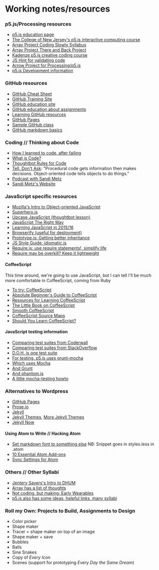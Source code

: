 # Working notes/resources

### p5.js/Processing resources
* [p5.js education page](https://github.com/processing/p5.js/wiki/Education)
* [The College of New Jersey's p5.js interactive computing course](http://coursescript.com/notes/interactivecomputing/index.html)
* [Array Project Coding Slowly Syllabus](http://www.arrayproject.com/content/coding-slowly-intro-basic-programming-processing)
* [Array Project There and Back Project](http://www.arrayproject.com/content/here-there-and-back-again-loops-variables-and-conditionals-processing)
* [Kadenze p5.js creative coding course](https://www.kadenze.com/courses/introduction-to-programming-for-the-visual-arts-with-p5-js)
* [JS Hint for validating code](http://jshint.com/about/)
* [Arrow Project for Processing/p5.js](https://www.youtube.com/watch?v=uc48nO-RofU)
* [p5.js Development information](https://github.com/processing/p5.js/wiki/Development)

### GitHub resources
* [GitHub Cheat Sheet](https://education.github.com/git-cheat-sheet-education.pdf)
* [GitHub Training Site](https://training.github.com/)
* [GitHub education site](https://education.github.com/)
* [GitHub education about assignments](https://education.github.com/guide/assignments)
* [Learning GitHub resources](https://help.github.com/articles/good-resources-for-learning-git-and-github/)
* [GitHub Pages](https://pages.github.com/)
* [Sample GitHub class](https://github.com/advanced-js)
* [GitHub markdown basics](https://help.github.com/articles/markdown-basics/)

### Coding // Thinking about Code
* [How I learned to code, after failing](http://www.theatlantic.com/technology/archive/2011/06/how-i-failed-failed-and-finally-succeeded-at-learning-how-to-code/239855/)
* [What is Code?](http://www.bloomberg.com/graphics/2015-paul-ford-what-is-code/)
* [Thoughtbot Rules for Code](https://robots.thoughtbot.com/sandi-metz-rules-for-developers)
* [Tell, Don't Ask](https://pragprog.com/articles/tell-dont-ask): "Procedural code gets information then makes decisions. Object-oriented code tells objects to do things."
* [Podcast with Sandi Metz](https://devchat.tv/ruby-rogues/087-rr-book-clubpractical-object-oriented-design-in-ruby-with-sandi-metz)
* [Sandi Metz's Website](http://sandimetz.com)

### JavaScript specific resources
* [Mozilla's Intro to Object-oriented JavaScript](https://developer.mozilla.org/en-US/docs/Web/JavaScript/Introduction_to_Object-Oriented_JavaScript)
* [Superhero.js](http://superherojs.com/)
* [Upcase JavaScript (thoughtbot lesson)](https://upcase.com/javascript)
* [JavaScript The Right Way](http://www.jstherightway.org/)
* [Learning JavaScript in 2015/16](https://medium.com/@_cmdv_/i-want-to-learn-javascript-in-2015-e96cd85ad225)
* [Browserify (useful for deployment)](http://browserify.org/)
* [Prototype.js: Getting better inheritance](http://prototypejs.org/)
* [JS Style Guide: idiomatic.js](https://github.com/rwaldron/idiomatic.js/)
* [Require.js: use require statements!, simplify life](http://requirejs.org/docs/start.html)
* [Require may be overkill? Keep it lightweight](http://stackoverflow.com/questions/5168451/javascript-require-on-client-side)


#### CoffeeScript
This time around, we're going to use JavaScript, but I can tell I'll be much more comfortable in CoffeeScript, coming from Ruby
* [To try: CoffeeScript](http://coffeescript.org)
* [Absolute Beginner's Guide to CoffeeScript](http://blog.teamtreehouse.com/the-absolute-beginners-guide-to-coffeescript)
* [Resources for Learning CoffeeScript](http://jennifermann.ghost.io/resources-for-learning-coffeescript/)
* [The Little Book on CoffeeScript](https://arcturo.github.io/library/coffeescript/index.html)
* [Smooth CoffeeScript](https://autotelicum.github.io/Smooth-CoffeeScript/)
* [CoffeeScript Source Maps](http://ryanflorence.com/2012/coffeescript-source-maps/)
* [Should You Learn CoffeeScript?](http://code.tutsplus.com/articles/should-you-learn-coffeescript--net-23206)

#### JavaScript testing information
* [Comparing test suites from Coderwall](https://coderwall.com/p/ntbixw/javascript-test-framework-comparison)
* [Comparing test suites from StackOverflow](http://stackoverflow.com/questions/300855/javascript-unit-test-tools-for-tdd)
* [D.O.H. is one test suite](http://dojotoolkit.org/reference-guide/1.10/util/doh.html)
* [For testing, p5.js uses grunt-mocha](https://github.com/kmiyashiro/grunt-mocha)
* [Which uses Mocha](https://mochajs.org/)
* [And Grunt](http://gruntjs.com/getting-started)
* [And phantom.js](http://phantomjs.org/)
* [A little mocha-testing howto](http://dailyjs.com/2011/12/08/mocha/)


### Alternatives to Wordpress
* [GitHub Pages](https://pages.github.com/)
* [Prose.io](http://prose.io/)
* [Jekyll](http://jekyllrb.com/)
* [Jekyll Themes](http://jekyllthemes.org/), [More Jekyll Themes](http://jekyllthemes.io/)
* [Jekyll Now](http://www.jekyllnow.com/)

#### Using Atom to Write // Hacking Atom
* [Set markdown font to something else](https://github.com/atom/language-gfm/issues/69) NB: Snippet goes in styles.less in .atom
* [10 Essential Atom Add-ons](http://www.sitepoint.com/10-essential-atom-add-ons/)
* [Sync Settings for Atom](https://atom.io/packages/sync-settings)

### Others // Other Syllabi
* [Jentery Sayers's Intro to DHUM](http://web.uvic.ca/~englblog/150f2015/)
* [Array has a list of thoughts](http://arrayproject.com)
* [Not coding, but making: Early Wearables](https://github.com/uvicmakerlab/earlyWearablesKit)
* [p5.js also has some ideas, helpful links, many syllabi](https://github.com/processing/p5.js/wiki/Education)

### Roll my Own: Projects to Build, Assignments to Design
* Color picker
* Shape maker
* Tracer = shape maker on top of an image
* Shape maker + save
* Bubbles
* Balls
* Sine Snakes
* Copy of *Every Icon*
* Scenes (support for prototyping *Every Day the Same Dream*)
